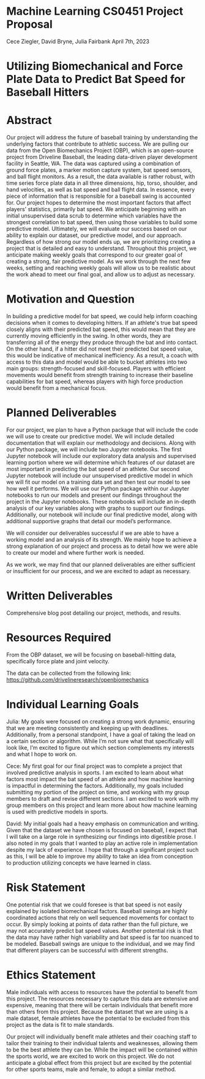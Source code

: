 # Machine Learning CS0451 Project Proposal

Cece Ziegler, David Bryne, Julia Fairbank
April 7th, 2023

# Utilizing Biomechanical and Force Plate Data to Predict Bat Speed for Baseball Hitters

# Abstract
Our project will address the future of baseball training by understanding the underlying factors that contribute to athletic success. We are pulling our data from the Open Biomechanics Project (OBP), which is an open-source project from Driveline Baseball, the leading data-driven player development facility in Seattle, WA. The data was captured using a combination of ground force plates, a marker motion capture system, bat speed sensors, and ball flight monitors. As a result, the data available is rather robust, with time series force plate data in all three dimensions, hip, torso, shoulder, and hand velocities, as well as bat speed and ball flight data. In essence, every piece of information that is responsible for a baseball swing is accounted for. 
Our project hopes to determine the most important factors that affect players' statistics, primarily bat speed. We anticipate beginning with an initial unsupervised data scrub to determine which variables have the strongest correlation to bat speed, then using those variables to build some predictive model. 
Ultimately, we will evaluate our success based on our ability to explain our dataset, our predictive model, and our approach. Regardless of how strong our model ends up, we are prioritizing creating a project that is detailed and easy to understand. Throughout this project, we anticipate making weekly goals that correspond to our greater goal of creating a strong, fair predictive model. As we work through the next few weeks, setting and reaching weekly goals will allow us to be realistic about the work ahead to meet our final goal, and allow us to adjust as necessary. 

# Motivation and Question

In building a predictive model for bat speed, we could help inform coaching decisions when it comes to developing hitters. If an athlete's true bat speed closely aligns with their predicted bat speed, this would mean that they are currently moving efficiently in the swing. In other words, they are transferring all of the energy they produce through the bat and into contact. On the other hand, if a hitter did not meet their predicted bat speed value, this would be indicative of mechanical inefficiency. As a result, a coach with access to this data and model would be able to bucket athletes into two main groups: strength-focused and skill-focused. Players with efficient movements would benefit from strength training to increase their baseline capabilities for bat speed, whereas players with high force production would benefit from a mechanical focus.

# Planned Deliverables

For our project, we plan to have a Python package that will include the code we will use to create our predictive model. We will include detailed documentation that will explain our methodology and decisions. Along with our Python package, we will include two Jupyter notebooks. The first Jupyter notebook will include our exploratory data analysis and supervised learning portion where we will determine which features of our dataset are most important in predicting the bat speed of an athlete. Our second Jupyter notebook will include our unsupervised predictive model in which we will fit our model on a training data set and then test our model to see how well it performs. We will use our Python package within our Jupyter notebooks to run our models and present our findings throughout the project in the Jupyter notebooks. These notebooks will include an in-depth analysis of our key variables along with graphs to support our findings. Additionally, our notebook will include our final predictive model, along with additional supportive graphs that detail our model’s performance. 

We will consider our deliverables successful if we are able to have a working model and an analysis of its strength. We mainly hope to achieve a strong explanation of our project and process as to detail how we were able to create our model and where further work is needed. 

As we work, we may find that our planned deliverables are either sufficient or insufficient for our process, and we are excited to adapt as necessary.

# Written Deliverables

Comprehensive blog post detailing our project, methods, and results. 

# Resources Required

From the OBP dataset, we will be focusing on baseball-hitting data, specifically force plate and joint velocity. 

The data can be collected from the following link: https://github.com/drivelineresearch/openbiomechanics

# Individual Learning Goals

Julia: My goals were focused on creating a strong work dynamic, ensuring that we are meeting consistently and keeping up with deadlines. Additionally, from a personal standpoint, I have a goal of taking the lead on a certain section or algorithm. While I’m not sure what that specifically will look like, I’m excited to figure out which section complements my interests and what I hope to work on. 

Cece: My first goal for our final project was to complete a project that involved predictive analysis in sports. I am excited to learn about what factors most impact the bat speed of an athlete and how machine learning is impactful in determining the factors. Additionally, my goals included submitting my portion of the project on time, and working with my group members to draft and revise different sections. I am excited to work with my group members on this project and learn more about how machine learning is used with predictive models in sports. 

David: My initial goals had a heavy emphasis on communication and writing. Given that the dataset we have chosen is focused on baseball, I expect that I will take on a large role in synthesizing our findings into digestible prose. I also noted in my goals that I wanted to play an active role in implementation despite my lack of experience. I hope that through a significant project such as this, I will be able to improve my ability to take an idea from conception to production utilizing concepts we have learned in class. 

# Risk Statement

One potential risk that we could foresee is that bat speed is not easily explained by isolated biomechanical factors. Baseball swings are highly coordinated actions that rely on well sequenced movements for contact to occur. By simply looking at points of data rather than the full picture, we may not accurately predict bat speed values. Another potential risk is that the data may have rather high variability and bat speed is far too nuanced to be modeled. Baseball swings are unique to the individual, and we may find that different players can be successful with different strengths. 


# Ethics Statement

Male individuals with access to resources have the potential to benefit from this project. The resources necessary to capture this data are extensive and expensive, meaning that there will be certain individuals that benefit more than others from this project. Because the dataset that we are using is a male dataset, female athletes have the potential to be excluded from this project as the data is fit to male standards.  

Our project will individually benefit male athletes and their coaching staff to tailor their training to their individual talents and weaknesses, allowing them to be the best athlete they can be. While the impact will be contained within the sports world, we are excited to work on this project. We do not anticipate a global effect from this project but are excited by the potential for other sports teams, male and female, to adopt a similar method. 




